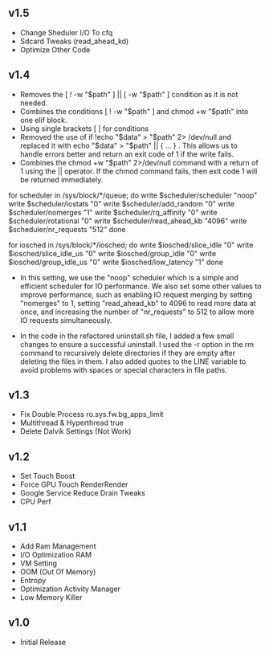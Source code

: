 ## v1.5
- Change Sheduler I/O To cfq
- Sdcard Tweaks (read_ahead_kd)
- Optimize Other Code

## v1.4
- Removes the [ ! -w "$path" ] || [ -w "$path" ] condition as it is not needed.
- Combines the conditions [ ! -w "$path" ] and chmod +w "$path" into one elif block.
- Using single brackets [ ] for conditions
- Removed the use of if !echo "$data" > "$path" 2> /dev/null and replaced it with echo "$data" > "$path" || { ... } . This allows us to handle errors better and return an exit code of 1 if the write fails.
- Combines the chmod +w "$path" 2>/dev/null command with a return of 1 using the || operator. If the chmod command fails, then exit code 1 will be returned immediately.

for scheduler in /sys/block/*/queue; do
write $scheduler/scheduler "noop"
write $scheduler/iostats "0"
write $scheduler/add_random "0"
write $scheduler/nomerges "1"
write $scheduler/rq_affinity "0"
write $scheduler/rotational "0"
write $scheduler/read_ahead_kb "4096"
write $scheduler/nr_requests "512"
done
 
for iosched in /sys/block/*/iosched; do
write $iosched/slice_idle "0"
write $iosched/slice_idle_us "0"
write $iosched/group_idle "0"
write $iosched/group_idle_us "0"
write $iosched/low_latency "1"
done

- In this setting, we use the "noop" scheduler which is a simple and efficient scheduler for IO performance. We also set some other values to improve performance, such as enabling IO request merging by setting "nomerges" to 1, setting "read_ahead_kb" to 4096 to read more data at once, and increasing the number of "nr_requests" to 512 to allow more IO requests simultaneously.

- In the code in the refactored uninstall.sh file, I added a few small changes to ensure a successful uninstall. I used the -r option in the rm command to recursively delete directories if they are empty after deleting the files in them. I also added quotes to the LINE variable to avoid problems with spaces or special characters in file paths.

## v1.3

- Fix Double Process ro.sys.fw.bg_apps_limit
- Multithread & Hyperthread true
- Delete Dalvik Settings (Not Work)

## v1.2

- Set Touch Boost
- Force GPU Touch RenderRender
- Google Service Reduce Drain Tweaks
- CPU Perf

## v1.1

- Add Ram Management
- I/O Optimization RAM
- VM Setting
- OOM (Out Of Memory)
- Entropy
- Optimization Activity Manager
- Low Memory Killer

## v1.0

- Initial Release
